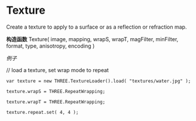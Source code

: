 Texture
==========

Create a texture to apply to a surface or as a reflection or refraction map.

__构造函数__
    Texture( image, mapping, wrapS, wrapT, magFilter, minFilter, format, type, anisotropy, encoding )

_例子_

// load a texture, set wrap mode to repeat

    var texture = new THREE.TextureLoader().load( "textures/water.jpg" );

    texture.wrapS = THREE.RepeatWrapping;

    texture.wrapT = THREE.RepeatWrapping;

    texture.repeat.set( 4, 4 );



